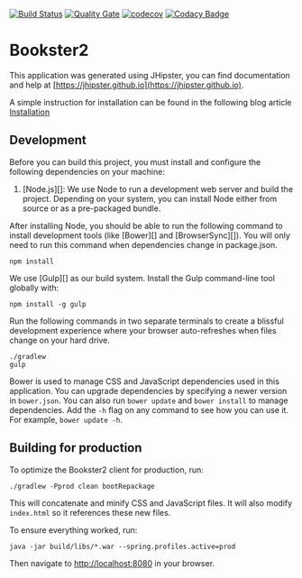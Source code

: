 [![Build Status](https://travis-ci.org/BooksterTeam/Bookster2.svg?branch=master)](https://travis-ci.org/BooksterTeam/Bookster2)
[![Quality Gate](http://193.196.7.25/api/badges/gate?key=io.bookster:bookster-2)](http://193.196.7.25/overview?id=io.bookster%3Abookster-2)
[![codecov](https://codecov.io/gh/BooksterTeam/Bookster2/branch/master/graph/badge.svg)](https://codecov.io/gh/BooksterTeam/Bookster2)
[![Codacy Badge](https://api.codacy.com/project/badge/Grade/bcfbc186a6254da2b9f7b91e84223b70)](https://www.codacy.com/app/dan-brown/Bookster2?utm_source=github.com&amp;utm_medium=referral&amp;utm_content=BooksterTeam/Bookster2&amp;utm_campaign=Badge_Grade)

# Bookster2

This application was generated using JHipster, you can find documentation and help at [https://jhipster.github.io](https://jhipster.github.io).

A simple instruction for installation can be found in the following blog article [Installation](http://trustmeiaman.engineer/2016/06/15/week-2-10-installation/)

## Development

Before you can build this project, you must install and configure the following dependencies on your machine:

1. [Node.js][]: We use Node to run a development web server and build the project.
   Depending on your system, you can install Node either from source or as a pre-packaged bundle.

After installing Node, you should be able to run the following command to install development tools (like
[Bower][] and [BrowserSync][]). You will only need to run this command when dependencies change in package.json.

    npm install

We use [Gulp][] as our build system. Install the Gulp command-line tool globally with:

    npm install -g gulp

Run the following commands in two separate terminals to create a blissful development experience where your browser
auto-refreshes when files change on your hard drive.

    ./gradlew
    gulp

Bower is used to manage CSS and JavaScript dependencies used in this application. You can upgrade dependencies by
specifying a newer version in `bower.json`. You can also run `bower update` and `bower install` to manage dependencies.
Add the `-h` flag on any command to see how you can use it. For example, `bower update -h`.


## Building for production

To optimize the Bookster2 client for production, run:

    ./gradlew -Pprod clean bootRepackage

This will concatenate and minify CSS and JavaScript files. It will also modify `index.html` so it references
these new files.

To ensure everything worked, run:

    java -jar build/libs/*.war --spring.profiles.active=prod

Then navigate to [http://localhost:8080](http://localhost:8080) in your browser.
